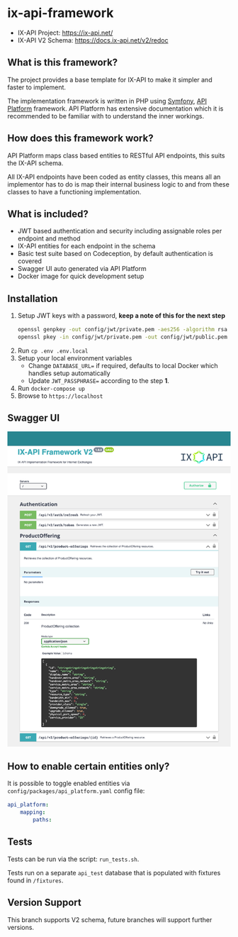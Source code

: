 # ix-api-framework

- IX-API Project: https://ix-api.net/
- IX-API V2 Schema: https://docs.ix-api.net/v2/redoc

## What is this framework?
The project provides a base template for IX-API to make it simpler and faster to implement.

The implementation framework is written in PHP using [Symfony](https://symfony.com/), [API Platform](https://api-platform.com/) framework. 
API Platform has extensive documentation which it is recommended to be familiar with to understand the inner workings.

## How does this framework work?
API Platform maps class based entities to RESTful API endpoints, this suits the IX-API schema.

All IX-API endpoints have been coded as entity classes, this means all an implementor has to do is map their internal
business logic to and from these classes to have a functioning implementation.

## What is included?
- JWT based authentication and security including assignable roles per endpoint and method
- IX-API entities for each endpoint in the schema
- Basic test suite based on Codeception, by default authentication is covered
- Swagger UI auto generated via API Platform
- Docker image for quick development setup

## Installation
1. Setup JWT keys with a password, **keep a note of this for the next step**
   ```bash
   openssl genpkey -out config/jwt/private.pem -aes256 -algorithm rsa -pkeyopt rsa_keygen_bits:4096
   openssl pkey -in config/jwt/private.pem -out config/jwt/public.pem -pubout
   ```
2. Run `cp .env .env.local`
3. Setup your local environment variables
    * Change `DATABASE_URL=` if required, defaults to local Docker which handles setup automatically
    * Update `JWT_PASSPHRASE=` according to the step **1**.
4. Run `docker-compose up`
5. Browse to `https://localhost`

## Swagger UI
![alt text](public/images/example1.png)

## How to enable certain entities only?
It is possible to toggle enabled entities via `config/packages/api_platform.yaml` config file:
```yaml
api_platform:
    mapping:
        paths:
```

## Tests
Tests can be run via the script: `run_tests.sh`.

Tests run on a separate `api_test` database that is populated with fixtures found in `/fixtures`.

## Version Support
This branch supports V2 schema, future branches will support further versions.
